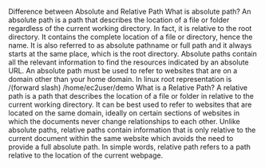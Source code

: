 Difference between Absolute and Relative Path
What is absolute path?
An absolute path is a path that describes the location of a file or folder regardless of the current working directory.
In fact, it is relative to the root directory.
It contains the complete location of a file or directory, hence the name.
It is also referred to as absolute pathname or full path and it always starts at the same place, which is the root directory.
Absolute paths contain all the relevant information to find the resources indicated by an absolute URL.
An absolute path must be used to refer to websites that are on a domain other than your home domain.
In linux root representation is /(forward slash) /home/ec2user/demo
What is a Relative Path?
A relative path is a path that describes the location of a file or folder in relative to the current working directory.
It can be best used to refer to websites that are located on the same domain, ideally on certain sections of websites in which the documents never change relationships to each other.
Unlike absolute paths, relative paths contain information that is only relative to the current document within the same website which avoids the need to provide a full absolute path.
In simple words, relative path refers to a path relative to the location of the current webpage.